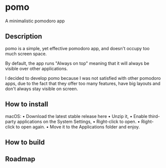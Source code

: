 # pomo
A minimalistic pomodoro app

## Description
pomo is a simple, yet effective pomodoro app, and doesn't occupy too much screen space.

By default, the app runs "Always on top" meaning that it will always be visible over other applications.

I decided to develop pomo because I was not satisfied with other pomodoro apps, due to the fact that they offer too many features, have big layouts and don't always stay visible on screen.

## How to install
macOS: 
• Download the latest stable release here
• Unzip it, 
• Enable third-party applications on the System Settings, 
• Right-click to open. 
• Right-click to open again. 
• Move it to the Applications folder and enjoy.

## How to build
## Roadmap
